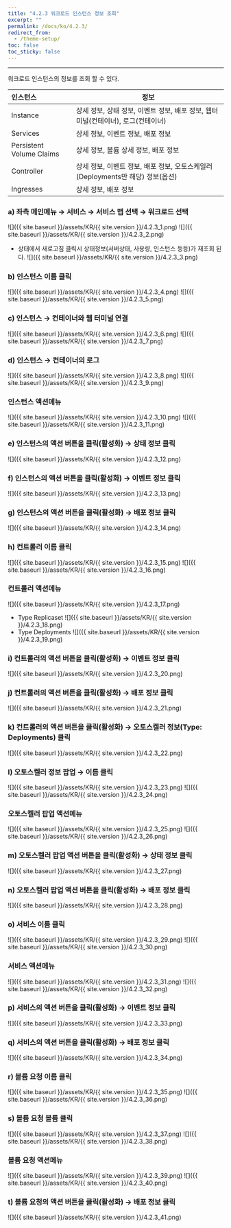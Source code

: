 ```yaml
---
title: "4.2.3 워크로드 인스턴스 정보 조회"
excerpt: ""
permalink: /docs/ko/4.2.3/
redirect_from:
  - /theme-setup/
toc: false
toc_sticky: false
---
```


---
워크로드 인스턴스의 정보를 조회 할 수 있다.

| **인스턴스**               | **정보**                                                |
| :----------------------- | ----------------------------------------------------- |
| Instance                 | 상세 정보, 상태 정보, 이벤트 정보, 배포 정보, 웹터미널\(컨테이너\), 로그\(컨테이너\) |
| Services                 | 상세 정보, 이벤트 정보, 배포 정보                                  |
| Persistent Volume Claims | 상세 정보, 볼륨 상세 정보, 배포 정보                                |
| Controller               | 상세 정보, 이벤트 정보, 배포 정보, 오토스케일러(Deployments만 해당) 정보\(옵션\)                 |
| Ingresses                | 상세 정보, 배포 정보                                          |

### a\) 좌측 메인메뉴 → 서비스 → 서비스 맵 선택 → 워크로드 선택
![]({{ site.baseurl }}/assets/KR/{{ site.version }}/4.2.3_1.png)
![]({{ site.baseurl }}/assets/KR/{{ site.version }}/4.2.3_2.png)

* 상태에서 새로고침 클릭시 상태정보(서버상태, 사용량, 인스턴스 등등)가 재조회 된다.
![]({{ site.baseurl }}/assets/KR/{{ site.version }}/4.2.3_3.png)


### b\) 인스턴스 이름 클릭
![]({{ site.baseurl }}/assets/KR/{{ site.version }}/4.2.3_4.png)
![]({{ site.baseurl }}/assets/KR/{{ site.version }}/4.2.3_5.png)

### c\) 인스턴스 → 컨테이너와 웹 터미널 연결
![]({{ site.baseurl }}/assets/KR/{{ site.version }}/4.2.3_6.png)
![]({{ site.baseurl }}/assets/KR/{{ site.version }}/4.2.3_7.png)

### d\) 인스턴스 → 컨테이너의 로그
![]({{ site.baseurl }}/assets/KR/{{ site.version }}/4.2.3_8.png)
![]({{ site.baseurl }}/assets/KR/{{ site.version }}/4.2.3_9.png)

### 인스턴스 액션메뉴
![]({{ site.baseurl }}/assets/KR/{{ site.version }}/4.2.3_10.png)
![]({{ site.baseurl }}/assets/KR/{{ site.version }}/4.2.3_11.png)

### e\) 인스턴스의 액션 버튼을 클릭\(활성화\) → 상태 정보 클릭
![]({{ site.baseurl }}/assets/KR/{{ site.version }}/4.2.3_12.png)

### f\) 인스턴스의 액션 버튼을 클릭\(활성화\) → 이벤트 정보 클릭
![]({{ site.baseurl }}/assets/KR/{{ site.version }}/4.2.3_13.png)

### g\) 인스턴스의 액션 버튼을 클릭\(활성화\) → 배포 정보 클릭
![]({{ site.baseurl }}/assets/KR/{{ site.version }}/4.2.3_14.png)


### h\) 컨트롤러 이름 클릭
![]({{ site.baseurl }}/assets/KR/{{ site.version }}/4.2.3_15.png)
![]({{ site.baseurl }}/assets/KR/{{ site.version }}/4.2.3_16.png)

### 컨트롤러 액션메뉴
![]({{ site.baseurl }}/assets/KR/{{ site.version }}/4.2.3_17.png)

* Type Replicaset
![]({{ site.baseurl }}/assets/KR/{{ site.version }}/4.2.3_18.png)
* Type Deployments
![]({{ site.baseurl }}/assets/KR/{{ site.version }}/4.2.3_19.png)

### i\) 컨트롤러의 액션 버튼을 클릭\(활성화\) → 이벤트 정보 클릭
![]({{ site.baseurl }}/assets/KR/{{ site.version }}/4.2.3_20.png)

### j\) 컨트롤러의 액션 버튼을 클릭\(활성화\) → 배포 정보 클릭
![]({{ site.baseurl }}/assets/KR/{{ site.version }}/4.2.3_21.png)

### k\) 컨트롤러의 액션 버튼을 클릭\(활성화\) → 오토스켈러 정보(Type: Deployments) 클릭
![]({{ site.baseurl }}/assets/KR/{{ site.version }}/4.2.3_22.png)

### l\) 오토스켈러 정보 팝업 → 이름 클릭
![]({{ site.baseurl }}/assets/KR/{{ site.version }}/4.2.3_23.png)
![]({{ site.baseurl }}/assets/KR/{{ site.version }}/4.2.3_24.png)

### 오토스켈러 팝업 액션메뉴
![]({{ site.baseurl }}/assets/KR/{{ site.version }}/4.2.3_25.png)
![]({{ site.baseurl }}/assets/KR/{{ site.version }}/4.2.3_26.png)

### m\) 오토스켈러 팝업 액션 버튼을 클릭\(활성화\) → 상태 정보 클릭
![]({{ site.baseurl }}/assets/KR/{{ site.version }}/4.2.3_27.png)

### n\) 오토스켈러 팝업 액션 버튼을 클릭\(활성화\) → 배포 정보 클릭
![]({{ site.baseurl }}/assets/KR/{{ site.version }}/4.2.3_28.png)


### o\) 서비스 이름 클릭
![]({{ site.baseurl }}/assets/KR/{{ site.version }}/4.2.3_29.png)
![]({{ site.baseurl }}/assets/KR/{{ site.version }}/4.2.3_30.png)

### 서비스 액션메뉴
![]({{ site.baseurl }}/assets/KR/{{ site.version }}/4.2.3_31.png)
![]({{ site.baseurl }}/assets/KR/{{ site.version }}/4.2.3_32.png)

### p\) 서비스의 액션 버튼을 클릭\(활성화\) → 이벤트 정보 클릭
![]({{ site.baseurl }}/assets/KR/{{ site.version }}/4.2.3_33.png)

### q\) 서비스의 액션 버튼을 클릭\(활성화\) → 배포 정보 클릭
![]({{ site.baseurl }}/assets/KR/{{ site.version }}/4.2.3_34.png)


### r\) 볼륨 요청 이름 클릭
![]({{ site.baseurl }}/assets/KR/{{ site.version }}/4.2.3_35.png)
![]({{ site.baseurl }}/assets/KR/{{ site.version }}/4.2.3_36.png)

### s\) 볼륨 요청 볼륨 클릭
![]({{ site.baseurl }}/assets/KR/{{ site.version }}/4.2.3_37.png)
![]({{ site.baseurl }}/assets/KR/{{ site.version }}/4.2.3_38.png)

### 볼륨 요청 액션메뉴
![]({{ site.baseurl }}/assets/KR/{{ site.version }}/4.2.3_39.png)
![]({{ site.baseurl }}/assets/KR/{{ site.version }}/4.2.3_40.png)

### t\) 볼륨 요청의 액션 버튼을 클릭\(활성화\) → 배포 정보 클릭
![]({{ site.baseurl }}/assets/KR/{{ site.version }}/4.2.3_41.png)
